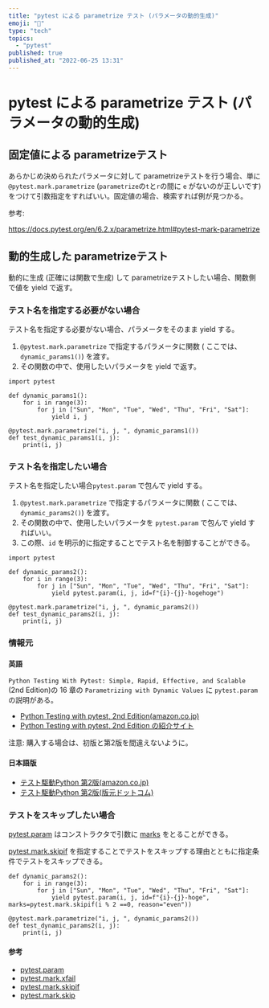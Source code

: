 ```yaml
---
title: "pytest による parametrize テスト (パラメータの動的生成)"
emoji: "🐷"
type: "tech"
topics:
  - "pytest"
published: true
published_at: "2022-06-25 13:31"
---
```


# pytest による parametrize テスト (パラメータの動的生成)

## 固定値による parametrizeテスト

あらかじめ決められたパラメータに対して parametrizeテストを行う場合、単に `@pytest.mark.parametrize` (`parametrize`の`t`と`r`の間に `e` がないのが正しいです) をつけて引数指定をすればいい。固定値の場合、検索すれば例が見つかる。

参考:

https://docs.pytest.org/en/6.2.x/parametrize.html#pytest-mark-parametrize


## 動的生成した parametrizeテスト

動的に生成 (正確には関数で生成) して parametrizeテストしたい場合、関数側で値を yield で返す。

### テスト名を指定する必要がない場合

テスト名を指定する必要がない場合、パラメータをそのまま yield する。

1. `@pytest.mark.parametrize` で指定するパラメータに関数 ( ここでは、`dynamic_params1()`) を渡す。
2. その関数の中で、使用したいパラメータを yield で返す。

```
import pytest

def dynamic_params1():
    for i in range(3):
        for j in ["Sun", "Mon", "Tue", "Wed", "Thu", "Fri", "Sat"]:
            yield i, j

@pytest.mark.parametrize("i, j, ", dynamic_params1())
def test_dynamic_params1(i, j):
    print(i, j)
```


### テスト名を指定したい場合

テスト名を指定したい場合`pytest.param` で包んで yield する。

1. `@pytest.mark.parametrize` で指定するパラメータに関数 ( ここでは、`dynamic_params2()`) を渡す。
2. その関数の中で、使用したいパラメータを `pytest.param` で包んで yield すればいい。
3. この際、`id` を明示的に指定することでテスト名を制御することができる。

```
import pytest

def dynamic_params2():
    for i in range(3):
        for j in ["Sun", "Mon", "Tue", "Wed", "Thu", "Fri", "Sat"]:
            yield pytest.param(i, j, id=f"{i}-{j}-hogehoge")

@pytest.mark.parametrize("i, j, ", dynamic_params2())
def test_dynamic_params2(i, j):
    print(i, j)
```

### 情報元

#### 英語

`Python Testing With Pytest: Simple, Rapid, Effective, and Scalable` (2nd Edition)の 16 章の `Parametrizing with Dynamic Values` に `pytest.param` の説明がある。

* [Python Testing with pytest, 2nd Edition(amazon.co.jp)](https://www.amazon.co.jp/dp/B09X69NR1W/)
* [Python Testing with pytest, 2nd Edition の紹介サイト](https://pythontest.com/pytest-book/)

注意: 購入する場合は、初版と第2版を間違えないように。

####  日本語版

* [テスト駆動Python 第2版(amazon.co.jp)](https://www.amazon.co.jp/dp/4798177458)
* [テスト駆動Python 第2版(版元ドットコム)](https://www.hanmoto.com/bd/isbn/9784798177458)



### テストをスキップしたい場合

[pytest.param](https://docs.pytest.org/en/7.1.x/reference/reference.html?highlight=pytest%20param#pytest.param) はコンストラクタで引数に [marks](https://docs.pytest.org/en/7.1.x/reference/reference.html?highlight=pytest%20mark%20xfail#marks) をとることができる。

[pytest.mark.skipif](https://docs.pytest.org/en/7.1.x/reference/reference.html?#pytest-mark-skipif) を指定することでテストをスキップする理由とともに指定条件でテストをスキップできる。

```
def dynamic_params2():
    for i in range(3):
        for j in ["Sun", "Mon", "Tue", "Wed", "Thu", "Fri", "Sat"]:
            yield pytest.param(i, j, id=f"{i}-{j}-hoge", marks=pytest.mark.skipif(i % 2 ==0, reason="even"))

@pytest.mark.parametrize("i, j, ", dynamic_params2())
def test_dynamic_params2(i, j):
    print(i, j)
```


#### 参考

* [pytest.param](https://docs.pytest.org/en/7.1.x/reference/reference.html?#pytest-param)
* [pytest.mark.xfail](https://docs.pytest.org/en/7.1.x/reference/reference.html?#pytest-mark-xfail)
* [pytest.mark.skipif](https://docs.pytest.org/en/7.1.x/reference/reference.html?#pytest-mark-skipif)
* [pytest.mark.skip](https://docs.pytest.org/en/7.1.x/reference/reference.html?#pytest-mark-skip)